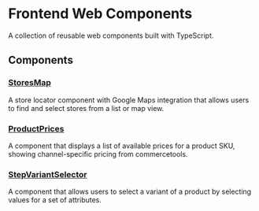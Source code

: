 # Frontend Web Components

A collection of reusable web components built with TypeScript.

## Components

### [StoresMap](./src/components/stores-map/README.md)
A store locator component with Google Maps integration that allows users to find and select stores from a list or map view.

### [ProductPrices](./src/components/product-prices/README.md)
A component that displays a list of available prices for a product SKU, showing channel-specific pricing from commercetools.

### [StepVariantSelector](./src/components/step-variant-selector/README.md)
A component that allows users to select a variant of a product by selecting values for a set of attributes.
